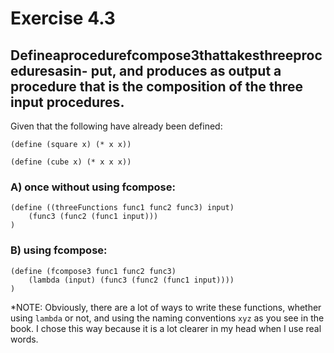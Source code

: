 # Exercise 4.3

## Defineaprocedurefcompose3thattakesthreeproceduresasin- put, and produces as output a procedure that is the composition of the three input procedures.

Given that the following have already been defined:

`(define (square x) (* x x))`

`(define (cube x) (* x x x))`

### A) once without using fcompose:

    (define ((threeFunctions func1 func2 func3) input)
        (func3 (func2 (func1 input)))
    )


### B) using fcompose:

    (define (fcompose3 func1 func2 func3)
        (lambda (input) (func3 (func2 (func1 input))))
    )

*NOTE: Obviously, there are a lot of ways to write these functions, whether using `lambda` or not, and using the naming conventions `xyz` as you see in the book. I chose this way because it is a lot clearer in my head when I use real words.